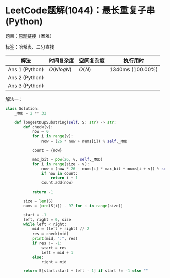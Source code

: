 # LeetCode题解(1044)：最长重复子串(Python)

题目：[原题链接](https://leetcode-cn.com/problems/longest-duplicate-substring/)（困难）

标签：哈希表、二分查找

| 解法           | 时间复杂度 | 空间复杂度 | 执行用时         |
| -------------- | ---------- | ---------- | ---------------- |
| Ans 1 (Python) | $O(NlogN)$ | $O(N)$     | 1340ms (100.00%) |
| Ans 2 (Python) |            |            |                  |
| Ans 3 (Python) |            |            |                  |

解法一：

```python
class Solution:
    _MOD = 2 ** 32

    def longestDupSubstring(self, S: str) -> str:
        def check(v):
            now = 0
            for i in range(v):
                now = (26 * now + nums[i]) % self._MOD

            count = {now}

            max_bit = pow(26, v, self._MOD)
            for i in range(size - v):
                now = (now * 26 - nums[i] * max_bit + nums[i + v]) % self._MOD
                if now in count:
                    return i + 1
                count.add(now)

            return -1

        size = len(S)
        nums = [ord(S[i]) - 97 for i in range(size)]

        start = -1
        left, right = 0, size
        while left < right:
            mid = (left + right) // 2
            res = check(mid)
            print(mid, ":", res)
            if res != -1:
                start = res
                left = mid + 1
            else:
                right = mid

        return S[start:start + left - 1] if start != -1 else ""
```
